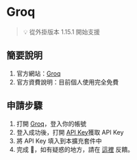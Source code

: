 # Groq

> 💡 從外掛版本 1.15.1 開始支援

## 簡要說明

1. 官方網站：[Groq](https://console.groq.com/docs/quickstart)
2. 官方資費說明：目前個人使用完全免費

## 申請步驟

1. 打開 [Groq](https://console.groq.com/login)，登入你的帳號
2. 登入成功後，打開 [API Key](https://console.groq.com/keys/)獲取 API Key
3. 將 API Key 填入到本擴充套件中
4. 完成 🎉，如有疑惑的地方，請在 [這裡](https://github.com/immersive-translate/immersive-translate/issues/137) 反饋。